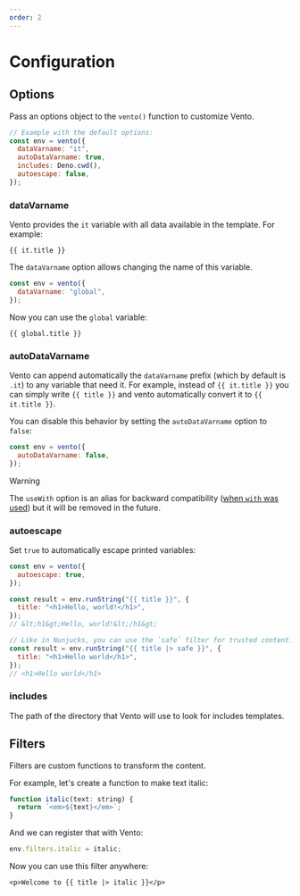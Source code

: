 ```yaml
---
order: 2
---
```


# Configuration

## Options

Pass an options object to the `vento()` function to customize Vento.

```js
// Example with the default options:
const env = vento({
  dataVarname: "it",
  autoDataVarname: true,
  includes: Deno.cwd(),
  autoescape: false,
});
```

### dataVarname

Vento provides the `it` variable with all data available in the template. For
example:

```vento
{{ it.title }}
```

The `dataVarname` option allows changing the name of this variable.

```js
const env = vento({
  dataVarname: "global",
});
```

Now you can use the `global` variable:

```vento
{{ global.title }}
```

### autoDataVarname

Vento can append automatically the `dataVarname` prefix (which by default is `.it`) to any variable that need it. For example, instead of
`{{ it.title }}` you can simply write `{{ title }}` and vento automatically convert it to `{{ it.title }}`.

You can disable this behavior by setting the `autoDataVarname` option to `false`:

```js
const env = vento({
  autoDataVarname: false,
});
```

> [!warning]
>
> The `useWith` option is an alias for backward compatibility ([when `with` was used](https://developer.mozilla.org/en-US/docs/Web/JavaScript/Reference/Statements/with)) but it will be removed in the future.

### autoescape

Set `true` to automatically escape printed variables:

```js
const env = vento({
  autoescape: true,
});

const result = env.runString("{{ title }}", {
  title: "<h1>Hello, world!</h1>",
});
// &lt;h1&gt;Hello, world!&lt;/h1&gt;

// Like in Nunjucks, you can use the `safe` filter for trusted content:
const result = env.runString("{{ title |> safe }}", {
  title: "<h1>Hello world</h1>",
});
// <h1>Hello world</h1>
```

### includes

The path of the directory that Vento will use to look for includes templates.

## Filters

Filters are custom functions to transform the content.

For example, let's create a function to make text italic:

```js
function italic(text: string) {
  return `<em>${text}</em>`;
}
```

And we can register that with Vento:

```js
env.filters.italic = italic;
```

Now you can use this filter anywhere:

```vento
<p>Welcome to {{ title |> italic }}</p>
```
